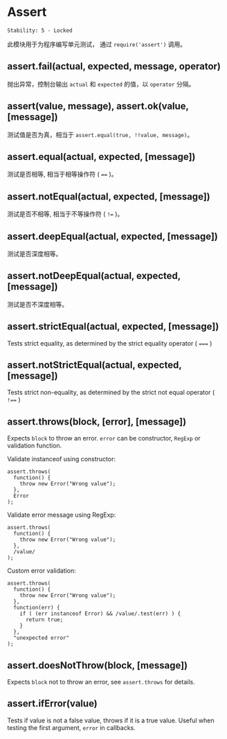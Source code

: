 # Assert

    Stability: 5 - Locked

此模块用于为程序编写单元测试，
通过 `require('assert')` 调用。

## assert.fail(actual, expected, message, operator)

抛出异常，控制台输出 `actual` 和 `expected` 的值，以 `operator` 分隔。

## assert(value, message), assert.ok(value, [message])

测试值是否为真，相当于 `assert.equal(true, !!value, message)`。

## assert.equal(actual, expected, [message])

测试是否相等, 相当于相等操作符 ( `==` )。

## assert.notEqual(actual, expected, [message])

测试是否不相等, 相当于不等操作符 ( `!=` )。

## assert.deepEqual(actual, expected, [message])

测试是否深度相等。

## assert.notDeepEqual(actual, expected, [message])

测试是否不深度相等。

## assert.strictEqual(actual, expected, [message])

Tests strict equality, as determined by the strict equality operator ( `===` )

## assert.notStrictEqual(actual, expected, [message])

Tests strict non-equality, as determined by the strict not equal operator ( `!==` )

## assert.throws(block, [error], [message])

Expects `block` to throw an error. `error` can be constructor, `RegExp` or
validation function.

Validate instanceof using constructor:

    assert.throws(
      function() {
        throw new Error("Wrong value");
      },
      Error
    );

Validate error message using RegExp:

    assert.throws(
      function() {
        throw new Error("Wrong value");
      },
      /value/
    );

Custom error validation:

    assert.throws(
      function() {
        throw new Error("Wrong value");
      },
      function(err) {
        if ( (err instanceof Error) && /value/.test(err) ) {
          return true;
        }
      },
      "unexpected error"
    );

## assert.doesNotThrow(block, [message])

Expects `block` not to throw an error, see `assert.throws` for details.

## assert.ifError(value)

Tests if value is not a false value, throws if it is a true value. Useful when
testing the first argument, `error` in callbacks.
